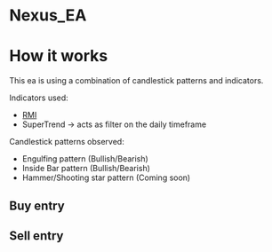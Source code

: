 # Nexus_EA

# How it works
This ea is using a combination of candlestick patterns and indicators.

Indicators used: 
- [RMI](https://www.marketvolume.com/technicalanalysis/relativemomentumindex.asp)
- SuperTrend -> acts as filter on the daily timeframe

Candlestick patterns observed:
- Engulfing pattern (Bullish/Bearish)
- Inside Bar pattern (Bullish/Bearish)
- Hammer/Shooting star pattern (Coming soon)

## Buy entry

## Sell entry
